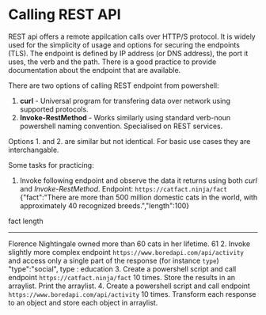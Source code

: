 # Calling REST API

REST api offers a remote appilcation calls over HTTP/S protocol. It is widely used for the simplicity of usage and options for securing the endpoints (TLS). The endpoint is defined by IP address (or DNS address), the port it uses, the verb and the path. There is a good practice to provide documentation about the endpoint that are available.

There are two options of calling REST endpoint from powershell:
1. **curl** - Universal program for transfering data over network using supported protocols.
2. **Invoke-RestMethod** - Works similarly using standard verb-noun powershell naming convention. Specialised on REST services.

Options 1. and 2. are similar but not identical. For basic use cases they are interchangable.


Some tasks for practicing:
1. Invoke following endpoint and observe the data it returns using both *curl* and *Invoke-RestMethod*. Endpoint: `https://catfact.ninja/fact`
{"fact":"There are more than 500 million domestic cats in the world, with approximately 40 recognized breeds.","length":100}

fact                                                          length
----                                                          ------
Florence Nightingale owned more than 60 cats in her lifetime.     61
2. Invoke slightly more complex endpoint `https://www.boredapi.com/api/activity` and access only a single part of the response (for instance `type`)
"type":"social",
type          : education
3. Create a powershell script and call endpoint `https://catfact.ninja/fact` 10 times. Store the results in an arraylist. Print the arraylist.
4. Create a powershell script and call endpoint `https://www.boredapi.com/api/activity` 10 times. Transform each response to an object and store each object in arraylist.
